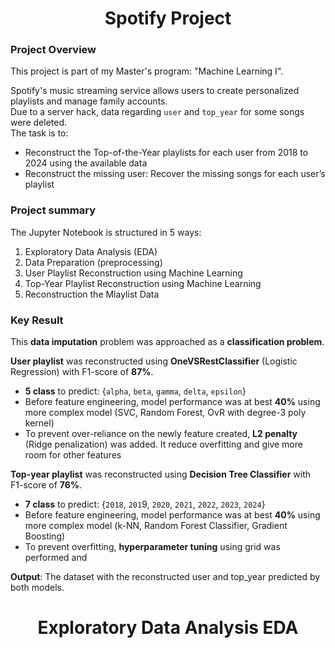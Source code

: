 <h1 align="center">Spotify Project</h1>

### Project Overview
This project is part of my Master's program: "Machine Learning I".

Spotify's music streaming service allows users to create personalized playlists and manage family accounts.  
Due to a server hack, data regarding `user` and `top_year` for some songs were deleted.  
The task is to:
 - Reconstruct the Top-of-the-Year playlists for each user from 2018 to 2024 using the available data
 - Reconstruct the missing user: Recover the missing songs for each user’s playlist

### Project summary

The Jupyter Notebook is structured in 5 ways:
1. Exploratory Data Analysis (EDA)
2. Data Preparation (preprocessing)
3. User Playlist Reconstruction using Machine Learning
4. Top-Year Playlist Reconstruction using Machine Learning
5. Reconstruction the Mlaylist Data

### Key Result  

This **data imputation** problem was approached as a **classification problem**.  

**User playlist** was reconstructed using **OneVSRestClassifier** (Logistic Regression) with F1-score of **87%**.  
- **5 class** to predict: {`alpha`, `beta`, `gamma`, `delta`, `epsilon`}
- Before feature engineering, model performance was at best **40%** using more complex model (SVC, Random Forest, OvR with degree-3 poly kernel)
- To prevent over-reliance on the newly feature created, **L2 penalty** (Ridge penalization) was added. It reduce overfitting and give more room for other features

**Top-year playlist** was reconstructed using **Decision Tree Classifier** with F1-score of **76%**.
- **7 class** to predict: {`2018`, `201`9, `2020`, `2021`, `2022`, `2023`, `2024`}
- Before feature engineering, model performance was at best **40%** using more complex model (k-NN, Random Forest Classifier, Gradient Boosting)
- To prevent overfitting, **hyperparameter tuning** using grid was performed and 

**Output**: The dataset with the reconstructed user and top_year predicted by both models.


<h1 align="center">Exploratory Data Analysis EDA</h1>

